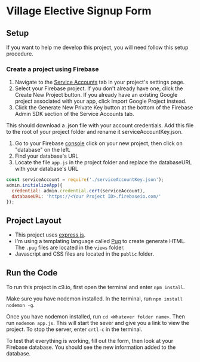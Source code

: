 # Village Elective Signup Form

## Setup

If you want to help me develop this project, you will need follow this setup procedure.

### Create a project using Firebase

1. Navigate to the [Service Accounts](https://console.firebase.google.com/project/_/settings/serviceaccounts/adminsdk) tab in your project's settings page.
2. Select your Firebase project. If you don't already have one, click the Create New Project button. If you already have an existing Google project associated with your app, click Import Google Project instead.
3. Click the Generate New Private Key button at the bottom of the Firebase Admin SDK section of the Service Accounts tab.

This should download a .json file with your account credentials. Add this file to the root of your project folder and rename it serviceAccountKey.json.

1. Go to your Firebase [console](https://console.firebase.google.com/) click on your new project, then click on "database" on the left. 
2. Find your database's URL
3. Locate the file `app.js` in the project folder and replace the databaseURL with your database's URL

```Javascript
const serviceAccount = require('./serviceAccountKey.json');
admin.initializeApp({
  credential: admin.credential.cert(serviceAccount),
  databaseURL: 'https://<Your Project ID>.firebaseio.com/'
});
```

## Project Layout
* This project uses [express.js](https://expressjs.com/). 
* I'm using a templating language called [Pug](https://pugjs.org/api/getting-started.html) to create generate HTML. The `.pug` files are located in the `views` folder.
* Javascript and CSS files are located in the `public` folder.


## Run the Code
To run this project in c9.io, first open the terminal and enter `npm install`.

Make sure you have nodemon installed. In the terminal, run `npm install nodemon -g`.

Once you have nodemon installed, run `cd <Whatever folder name>`. Then run `nodemon app.js`. This will start the sever and give you a link to view the project. To stop the server, enter `crtl-c` in the terminal.

To test that everything is working, fill out the form, then look at your Firebase database. You should see the new information added to the database.